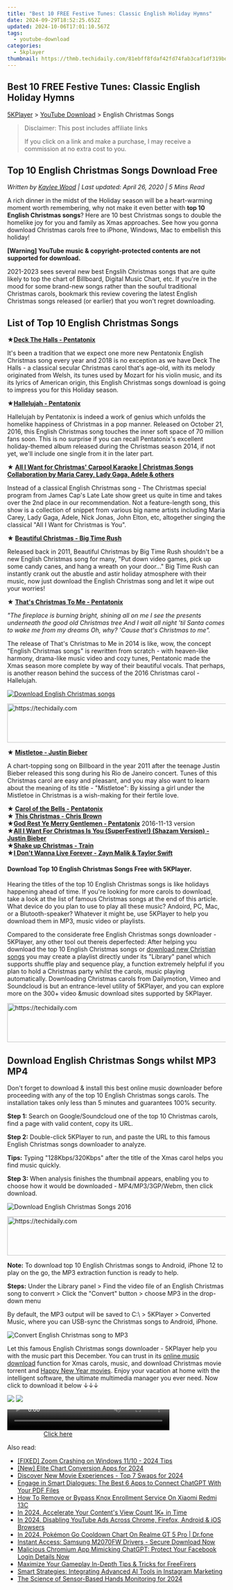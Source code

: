 ```yaml
---
title: "Best 10 FREE Festive Tunes: Classic English Holiday Hymns"
date: 2024-09-29T18:52:25.652Z
updated: 2024-10-06T17:01:10.567Z
tags:
  - youtube-download
categories:
  - 5kplayer
thumbnail: https://thmb.techidaily.com/81ebff8fdaf42fd74fab3caf1df319bd8e37362bcaaab93f9b1c17f1267af060.png
---
```


## Best 10 FREE Festive Tunes: Classic English Holiday Hymns

[5KPlayer](https://tools.techidaily.com/5kplayer/products/) \> [YouTube Download](https://tools.techidaily.com/5kplayer/youtube-download/) \> English Christmas Songs

>  Disclaimer: This post includes affiliate links
>
>  If you click on a link and make a purchase, I may receive a commission at no extra cost to you.
>

## Top 10 English Christmas Songs Download Free

 _Written by [Kaylee Wood](https://www.quora.com/profile/Amanda-Hu-21) | Last updated: April 26, 2020 | 5 Mins Read_ 

A rich dinner in the midst of the Holiday season will be a heart-warming moment worth remembering, why not make it even better with **top 10 English Christmas songs**? Here are 10 best Christmas songs to double the homelike joy for you and family as Xmas approaches. See how you gonna download Christmas carols free to iPhone, Windows, Mac to embellish this holiday! 

**\[Warning\] YouTube music & copyright-protected contents are not supported for download.**

 2021-2023 sees several new best Engslih Christmas songs that are quite likely to top the chart of Billboard, Digital Music Chart, etc. If you're in the mood for some brand-new songs rather than the souful traditional Christmas carols, bookmark this review covering the latest English Christmas songs released (or earlier) that you won't regret downloading.

## List of Top 10 English Christmas Songs

**★[Deck The Halls - Pentatonix](https://youtu.be/UqItlHUSN-4)**

It's been a tradition that we expect one more new Pentatonix English Christmas song every year and 2018 is no exception as we have Deck The Halls - a classical secular Christmas carol that's age-old, with its melody originated from Welsh, its tunes used by Mozart for his violin music, and its its lyrics of American origin, this English Christmas songs download is going to impress you for this Holiday season. 

**★[Hallelujah - Pentatonix](https://youtu.be/LRP8d7hhpoQ)**

Hallelujah by Pentatonix is indeed a work of genius which unfolds the homelike happiness of Christmas in a pop manner. Released on October 21, 2016, this English Christmas song touches the inner soft space of 70 million fans soon. This is no surprise if you can recall Pentatonix's excellent holiday-themed album released during the Christmas season 2014, if not yet, we'll include one single from it in the later part.

**★ [All I Want for Christmas' Carpool Karaoke | Christmas Songs Collaboration by Maria Carey, Lady Gaga, Adele & others](https://youtu.be/JKJExBXRorA)**

Instead of a classical English Christmas song - The Christmas special program from James Cap's Late Late show greet us quite in time and takes over the 2nd place in our recommendation. Not a feature-length song, this show is a collection of snippet from various big name artists including Maria Carey, Lady Gaga, Adele, Nick Jonas, John Elton, etc, altogether singing the classical "All I Want for Christmas is You". 

**★ [Beautiful Christmas - Big Time Rush](https://youtu.be/x7yqyj-Djlo)**

Released back in 2011, Beautiful Christmas by Big Time Rush shouldn't be a new English Christmas song for many, "Put down video games, pick up some candy canes, and hang a wreath on your door..." Big Time Rush can instantly crank out the abustle and astir holiday atmosphere with their music, now just download the English Christmas song and let it wipe out your worries!

**★ [That's Christmas To Me - Pentatonix](https://youtu.be/pFjdfjrtf1Q)** 

_"The fireplace is burning bright, shining all on me_ 
 _I see the presents underneath the good old Christmas tree_ 
 _And I wait all night_ 
 _'til Santa comes to wake me from my dreams_ 
 _Oh, why? 'Cause that's Christmas to me"._

The release of That's Christmas to Me in 2014 is like, wow, the concept "English Christmas songs" is rewritten from scratch - with heaven-like harmony, drama-like music video and cozy tunes, Pentatonic made the Xmas season more complete by way of their beautiful vocals. That perhaps, is another reason behind the success of the 2016 Christmas carol - Hallelujah.

[![Download English Christmas songs](https://www.5kplayer.com/youtube-download/img/top-10-english-christmas-songs.jpg)](https://tools.techidaily.com/5kplayer/products/) 

<!-- affiliate ads begin -->
<a href="https://ephamedtechinc.pxf.io/c/5597632/2137215/26400" target="_top" id="2137215">
  <img src="//a.impactradius-go.com/display-ad/26400-2137215" border="0" alt="https://techidaily.com" width="728" height="90"/>
</a>
<img height="0" width="0" src="https://ephamedtechinc.pxf.io/i/5597632/2137215/26400" style="position:absolute;visibility:hidden;" border="0" />
<!-- affiliate ads end -->

**★ [Mistletoe - Justin Bieber](https://youtu.be/LUjn3RpkcKY)** 

A chart-topping song on Billboard in the year 2011 after the teenage Justin Bieber released this song during his Rio de Janeiro concert. Tunes of this Christmas carol are easy and pleasant, and you may also want to learn about the meaning of its title - "Mistletoe": By kissing a girl under the Mistletoe in Christmas is a wish-making for their fertile love.

**★ [Carol of the Bells - Pentatonix](https://youtu.be/WSUFzC6%5Ffp8)**  
**★ [This Christmas - Chris Brown](https://youtu.be/b9XNyeeJZ2k)**  
**★[God Rest Ye Merry Gentlemen - Pentatonix](https://youtu.be/ku7ohU1IGls)** 2016-11-13 version  
**★[All I Want For Christmas Is You (SuperFestive!) (Shazam Version) - Justin Bieber](https://youtu.be/fGFNmEOntFA)**  
**★[Shake up Christmas - Train](https://youtu.be/J-8VCL4uSUc)**  
**★[I Don't Wanna Live Forever - Zayn Malik & Taylor Swift](https://youtu.be/oZNHKNPqsO8)**

#### **Download Top 10 English Christmas Songs Free with 5KPlayer**.

Hearing the titles of the top 10 English Christmas songs is like holidays happening ahead of time. If you're looking for more carols to download, take a look at the list of famous Christmas songs at the end of this article. What device do you plan to use to play all these music? Andoird, PC, Mac, or a Blutooth-speaker? Whatever it might be, use 5KPlayer to help you download them in MP3, music video or playlists.

 Compared to the considerate free English Christmas songs downloader - 5KPlayer, any other tool out thereis deperfected: After helping you download the top 10 English Christmas songs or [download new Christian songs](https://tools.techidaily.com/5kplayer/youtube-download/) you may create a playlist directly under its "Library" panel which supports shuffle play and sequence play, a function extremely helpful if you plan to hold a Christmas party whilst the carols, music playing automatically. Downloading Christmas carols from Dailymotion, Vimeo and Soundcloud is but an entrance-level utility of 5KPlayer, and you can explore more on the 300+ video &music download sites supported by 5KPlayer.

<!-- affiliate ads begin -->
<a href="https://appsumo.8odi.net/c/5597632/2049363/7443" target="_top" id="2049363">
  <img src="//a.impactradius-go.com/display-ad/7443-2049363" border="0" alt="https://techidaily.com" width="728" height="90"/>
</a>
<img height="0" width="0" src="https://appsumo.8odi.net/i/5597632/2049363/7443" style="position:absolute;visibility:hidden;" border="0" />
<!-- affiliate ads end -->

## Download English Christmas Songs whilst MP3 MP4

Don't forget to download & install this best online music downloader before proceeding with any of the top 10 English Christmas songs carols. The installation takes only less than 5 minutes and guarantees 100% security.

**Step 1:** Search on Google/Soundcloud one of the top 10 Christmas carols, find a page with valid content, copy its URL.

**Step 2:** Double-click 5KPlayer to run, and paste the URL to this famous English Christmas songs downloader to analyze. 

**Tips:** Typing "128Kbps/320Kbps" after the title of the Xmas carol helps you find music quickly.

**Step 3:** When analysis finishes the thumbnail appears, enabling you to choose how it would be downloaded - MP4/MP3/3GP/Webm, then click download.

![Download English Christmas Songs 2016](https://www.5kplayer.com/youtube-download/img/christmas-song-pentatonix-download.jpg) 

<!-- affiliate ads begin -->
<a href="https://versadesk.pxf.io/c/5597632/1815679/21290" target="_top" id="1815679">
  <img src="//a.impactradius-go.com/display-ad/21290-1815679" border="0" alt="https://techidaily.com" width="728" height="90"/>
</a>
<img height="0" width="0" src="https://versadesk.pxf.io/i/5597632/1815679/21290" style="position:absolute;visibility:hidden;" border="0" />
<!-- affiliate ads end -->

**Note:** To download top 10 English Christmas songs to Android, iPhone 12 to play on the go, the MP3 extraction function is ready to help.

**Steps:** Under the Library panel > Find the video file of an English Christmas song to converrt > Click the "Convert" button > choose MP3 in the drop-down menu

By default, the MP3 output will be saved to C:\\ > 5KPlayer > Converted Music, where you can USB-sync the Christmas songs to Android, iPhone.

![Convert English Christmas song to MP3](https://www.5kplayer.com/youtube-download/img/convert-katy-perry-rise.jpg) 

Let this famous English Christmas songs downloader - 5KPlayer help you with the music part this December. You can trust in its [online music download](https://tools.techidaily.com/5kplayer/youtube-download/) function for Xmas carols, music, and download Christmas movie torrent and [Happy New Year movies](https://tools.techidaily.com/5kplayer/youtube-download/). Enjoy your vacation at home with the intelligent software, the ultimate multimedia manager you ever need. Now click to download it below ↓↓↓

[![](https://www.5kplayer.com/youtube-download/../button/freedownwhitewin.png)](https://tools.techidaily.com/5kplayer/products/) [![](https://www.5kplayer.com/youtube-download/../button/freedownbackmac.png)](https://tools.techidaily.com/5kplayer/products/)

<!-- affiliate ads begin -->
<span id="1936838">
					<video width="374" height="48" style="cursor:pointer"
           poster="//a.impactradius-go.com/display-clicktoplayimage/1936838.png"
           onclick="if(!this.playClicked){this.play();this.setAttribute('controls',true);this.playClicked=true;}">
	   <source src="//a.impactradius-go.com/display-ad/18409-1936838">
	   <img src="//a.impactradius-go.com/display-clicktoplayimage/1936838.png" style="border: none; height: 100%; width: 100%; object-fit: contain">
	</video>
	<div style="width:234px;text-align:center"><a href="javascript:window.open(decodeURIComponent('https%3A%2F%2Fcoinrule.sjv.io%2Fc%2F5597632%2F1936838%2F18409'), '_blank');void(0);">Click here</a></div>
</span>
<img height="0" width="0" src="https://imp.pxf.io/i/5597632/1936838/18409" style="position:absolute;visibility:hidden;" border="0" />
<!-- affiliate ads end -->

<ins class="adsbygoogle"
     style="display:block"
     data-ad-format="autorelaxed"
     data-ad-client="ca-pub-7571918770474297"
     data-ad-slot="1223367746"></ins>

<ins class="adsbygoogle"
     style="display:block"
     data-ad-client="ca-pub-7571918770474297"
     data-ad-slot="8358498916"
     data-ad-format="auto"
     data-full-width-responsive="true"></ins>

<span class="atpl-alsoreadstyle">Also read:</span>
<div><ul>
<li><a href="https://win-blog.techidaily.com/fixed-zoom-crashing-on-windows-1110-2024-tips/"><u>[FIXED] Zoom Crashing on Windows 11/10 - 2024 Tips</u></a></li>
<li><a href="https://visual-screen-recording.techidaily.com/new-elite-chart-conversion-apps-for-2024/"><u>[New] Elite Chart Conversion Apps for 2024</u></a></li>
<li><a href="https://youtube-video-recordings.techidaily.com/discover-new-movie-experiences-top-7-swaps-for-2024/"><u>Discover New Movie Experiences - Top 7 Swaps for 2024</u></a></li>
<li><a href="https://tech-haven.techidaily.com/engage-in-smart-dialogues-the-best-6-apps-to-connect-chatgpt-with-your-pdf-files/"><u>Engage in Smart Dialogues: The Best 6 Apps to Connect ChatGPT With Your PDF Files</u></a></li>
<li><a href="https://unlock-android.techidaily.com/how-to-remove-or-bypass-knox-enrollment-service-on-xiaomi-redmi-13c-by-drfone-android/"><u>How To Remove or Bypass Knox Enrollment Service On Xiaomi Redmi 13C</u></a></li>
<li><a href="https://youtube-video-recordings.techidaily.com/in-2024-accelerate-your-contents-view-count-1kplus-in-time/"><u>In 2024, Accelerate Your Content's View Count 1K+ in Time</u></a></li>
<li><a href="https://youtube-video-recordings.techidaily.com/in-2024-disabling-youtube-ads-across-chrome-firefox-android-and-ios-browsers/"><u>In 2024, Disabling YouTube Ads Across Chrome, Firefox, Android & iOS Browsers</u></a></li>
<li><a href="https://pokemon-go-android.techidaily.com/in-2024-pokemon-go-cooldown-chart-on-realme-gt-5-pro-drfone-by-drfone-virtual-android/"><u>In 2024, Pokémon Go Cooldown Chart On Realme GT 5 Pro | Dr.fone</u></a></li>
<li><a href="https://win-dash.techidaily.com/1722975197898-instant-access-samsung-m2070fw-drivers-secure-download-now/"><u>Instant Access: Samsung M2070FW Drivers - Secure Download Now</u></a></li>
<li><a href="https://tech-revival.techidaily.com/malicious-chromium-app-mimicking-chatgpt-protect-your-facebook-login-details-now/"><u>Malicious Chromium App Mimicking ChatGPT: Protect Your Facebook Login Details Now</u></a></li>
<li><a href="https://youtube-video-recordings.techidaily.com/maximize-your-gameplay-in-depth-tips-and-tricks-for-freefirers/"><u>Maximize Your Gameplay In-Depth Tips & Tricks for FreeFirers</u></a></li>
<li><a href="https://tech-recovery.techidaily.com/smart-strategies-integrating-advanced-ai-tools-in-instagram-marketing/"><u>Smart Strategies: Integrating Advanced AI Tools in Instagram Marketing</u></a></li>
<li><a href="https://some-guidance.techidaily.com/the-science-of-sensor-based-hands-monitoring-for-2024/"><u>The Science of Sensor-Based Hands Monitoring for 2024</u></a></li>
</ul></div>

